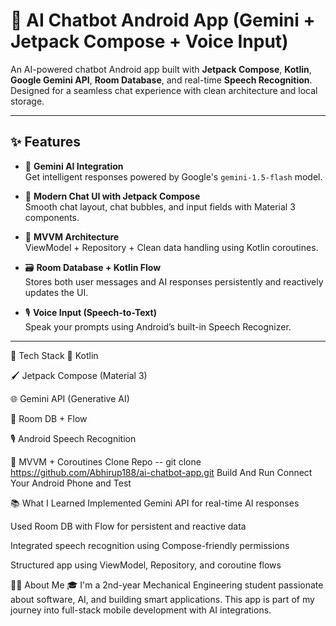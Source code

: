 # 🤖 AI Chatbot Android App (Gemini + Jetpack Compose + Voice Input)

An AI-powered chatbot Android app built with **Jetpack Compose**, **Kotlin**, **Google Gemini API**, **Room Database**, and real-time **Speech Recognition**. Designed for a seamless chat experience with clean architecture and local storage.

---

## ✨ Features

- 🔮 **Gemini AI Integration**  
  Get intelligent responses powered by Google's `gemini-1.5-flash` model.

- 💬 **Modern Chat UI with Jetpack Compose**  
  Smooth chat layout, chat bubbles, and input fields with Material 3 components.

- 🧠 **MVVM Architecture**  
  ViewModel + Repository + Clean data handling using Kotlin coroutines.

- 🗃️ **Room Database + Kotlin Flow**  
  Stores both user messages and AI responses persistently and reactively updates the UI.

- 🎙️ **Voice Input (Speech-to-Text)**  
  Speak your prompts using Android’s built-in Speech Recognizer.

---
🧩 Tech Stack
🧠 Kotlin

🖌 Jetpack Compose (Material 3)

🌐 Gemini API (Generative AI)

🔄 Room DB + Flow

🎙️ Android Speech Recognition

🧪 MVVM + Coroutines
Clone Repo --
git clone https://github.com/Abhirup188/ai-chatbot-app.git
Build And Run
Connect Your Android Phone and Test

📚 What I Learned
Implemented Gemini API for real-time AI responses

Used Room DB with Flow for persistent and reactive data

Integrated speech recognition using Compose-friendly permissions

Structured app using ViewModel, Repository, and coroutine flows

🙋‍♂️ About Me
🎓 I'm a 2nd-year Mechanical Engineering student passionate about software, AI, and building smart applications. This app is part of my journey into full-stack mobile development with AI integrations.


